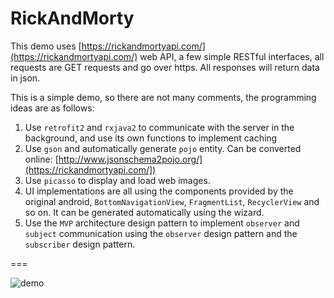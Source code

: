 # RickAndMorty

This demo uses [https://rickandmortyapi.com/](https://rickandmortyapi.com/) web API, a few simple RESTful interfaces, all requests are GET requests and go over https. All responses will return data in json.

This is a simple demo, so there are not many comments, the programming ideas are as follows:

1. Use `retrofit2` and `rxjava2` to communicate with the server in the background, and use its own functions to implement caching
2. Use `gson` and automatically generate `pojo` entity. Can be converted online: [http://www.jsonschema2pojo.org/](https://rickandmortyapi.com/])
3. Use `picasso` to display and load web images.
4. UI implementations are all using the components provided by the original android, `BottomNavigationView`, `FragmentList`, `RecyclerView` and so on. It can be generated automatically using the wizard.
5. Use the `MVP` architecture design pattern to implement `observer` and `subject` communication using the `observer` design pattern and the `subscriber` design pattern.

===

![demo](gif/rickandmorty3.gif)
